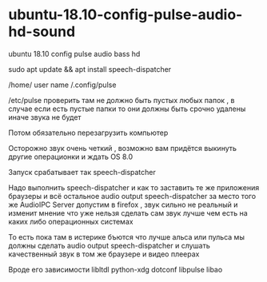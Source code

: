 # ubuntu-18.10-config-pulse-audio-hd-sound
ubuntu 18.10 config pulse audio bass hd

sudo apt update && apt install speech-dispatcher 

/home/    user name   /.config/pulse

/etc/pulse проверить там не должно быть пустых любых папок , в случае если есть пустые папки то они должны быть срочно удалены иначе звука не будет

Потом обязательно перезагрузить компьютер

Осторожно звук очень четкий , возможно вам придётся выкинуть другие операционки и ждать OS 8.0

Запуск срабатывает так speech-dispatcher

Надо выполнить speech-dispatcher и как то заставить те же приложения браузеры и всё остальное audio output speech-dispatcher за место того же AudioIPC Server допустим в firefox , звук сильно не реальный и изменит мнение что уже нельзя сделать сам звук лучше чем есть на каких либо операционных системах

То есть пока там в истерике бъются что лучше альса или пульса мы должны сделать audio output speech-dispatcher и слушать качественный звук в том же браузере и видео плеерах

Вроде его зависимости libltdl  python-xdg  dotconf  libpulse  libao
